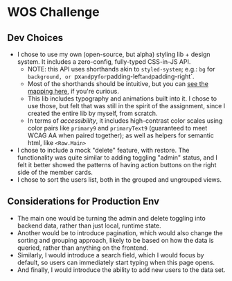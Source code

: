 # WOS Challenge

## Dev Choices

- I chose to use my own (open-source, but alpha) styling lib + design system. It includes a zero-config, fully-typed CSS-in-JS API.
  - NOTE: this API uses shorthands akin to `styled-system`; e.g.: `bg` for `background, or `px`and`py`for`padding-left`and`padding-right`.
  - Most of the shorthands should be intuitive, but you can [see the mapping here](https://github.com/withneutron/neutron-ui/blob/main/packages/quarks/src/config/props/mappedProps.ts#L21), if you're curious.
  - This lib includes typography and animations built into it. I chose to use those, but felt that was still in the spirit of the assignment, since I created the entire lib by myself, from scratch.
  - In terms of _accessibility_, it includes high-contrast color scales using color pairs like `primary9` and `primaryText9` (guaranteed to meet WCAG AA when paired together); as well as helpers for semantic html, like `<Row.Main>`
- I chose to include a mock "delete" feature, with restore. The functionality was quite similar to adding toggling "admin" status, and I felt it better showed the patterns of having action buttons on the right side of the member cards.
- I chose to sort the users list, both in the grouped and ungrouped views.

## Considerations for Production Env

- The main one would be turning the admin and delete toggling into backend data, rather than just local, runtime state.
- Another would be to introduce pagination, which would also change the sorting and grouping approach, likely to be based on how the data is queried, rather than anything on the frontend.
- Similarly, I would introduce a search field, which I would focus by default, so users can immediately start typing when this page opens.
- And finally, I would introduce the ability to add new users to the data set.
